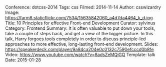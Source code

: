 Conference: dotcss-2014
Tags: css
Filmed: 2014-11-14
Author: csswizardry
Image: https://farm8.staticflickr.com/7534/15635842060_a4d7da4464_k_d.jpg
Title: 10 Principles for effective Front-end Development
Curator: sylvinus
Category: Frontend
Summary: It is often valuable to put down your tools, take a couple of steps back, and get a view of the bigger picture. In this talk, Harry forgoes tools completely in order to discuss principle-led approaches to more effective, long-lasting front-end development.
Slides: https://speakerdeck.com/player/9a84ca204e0c0132c7590efcccd0b8fe
Video: https://www.youtube.com/watch?v=8adsZeMQjGQ
Template: talk
Date: 2015-01-28